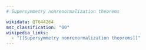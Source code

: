 ```yaml
---
# Supersymmetry nonrenormalization theorems

wikidata: Q7644264
msc_classification: "00"
wikipedia_links:
  - "[[Supersymmetry nonrenormalization theorems]]"
---
```

